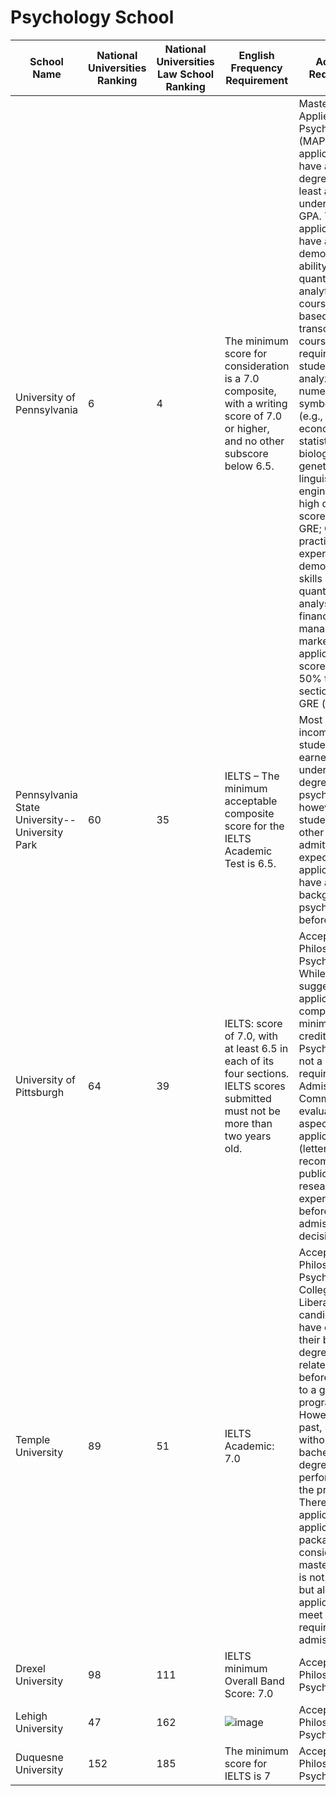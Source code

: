 # Psychology School

| School Name  |   National Universities Ranking |  National Universities Law School Ranking |  English Frequency Requirement| Academic Requirement |  Location | Website |
|----------------|---------|---------|---------|---------|------------|------------|
|University of Pennsylvania| 6 | 4 |		The minimum score for consideration is a 7.0 composite, with a writing score of 7.0 or higher, and no other subscore below 6.5.  | Master of Applied Positive Psychology (MAPP): The applicant should have a bachelor’s degree with at least a 3.0 undergraduate GPA. The applicant should have a demonstrated ability for quantitative and analytical coursework based on transcript-visible courses that required students to analyze numerical or symbolic data (e.g., math, economics, statistics, biology, genetics, logic, linguistics, engineering); OR high quantitative scores on the GRE; OR practical experience demonstrating skills in quantitative analysis (e.g., financial management or marketing). The applicant should score above the 50% tile on each section of the GRE (if required). |Philadelphia, Pennsylvania| https://www.lps.upenn.edu/degree-programs/mapp/application |
|Pennsylvania State University--University Park| 60 | 35 |		IELTS – The minimum acceptable composite score for the IELTS Academic Test is 6.5.  | Most of our incoming students have earned an undergraduate degree in psychology; however, students from other majors are admitted. It is expected that applicants will have a background in psychology before applying. |University Park, Pennsylvania| https://gradschool.psu.edu/index.cfm/graduate-admissions/how-to-apply/new-applicants/requirements-for-graduate-admission/; https://psych.la.psu.edu/graduate/prospective-students/how-to-apply/ |
|University of Pittsburgh| 64 | 39 |		IELTS: score of 7.0, with at least 6.5 in each of its four sections. IELTS scores submitted must not be more than two years old.  | Accept Doctor of Philosophy in Psychology; While we suggest that applicants have completed a minimum of 12 credits in Psychology, it is not a requirement. The Admission Committee will evaluate all aspects of an applicant’s file (letters of recommendation, publications, research experience, etc.) before making an admission decision. |Pittsburgh, Pennsylvania| https://www.psychology.pitt.edu/graduate/graduate-admission-requirements/how-apply; https://www.psychology.pitt.edu/frequently-asked-questions/ |
|Temple University| 89 | 51 |		IELTS Academic: 7.0 | Accept Doctor of Philosophy in Psychology; All College of Liberal Arts candidates must have completed their bachelor’s degree in a related field before applying to a graduate program. However, in the past, students without a related bachelor’s degree have performed well in the program. Therefore, an applicant’s entire application package will be considered. A master's degree is not required but all PhD applicants must meet the requirements for admission.  |Philadelphia, Pennsylvania| https://liberalarts.temple.edu/academics/departments-and-programs/psychology/graduate/ |
|Drexel University| 98 | 111 |		IELTS minimum Overall Band Score: 7.0 | Accept Master of Philosophy in Psychology  |Philadelphia, Pennsylvania| https://drexel.edu/academics/grad-professional-programs/coas/psychology |
|Lehigh University| 47 | 162 |		![image](https://github.com/Sunnyfred/U.S.-School/assets/69405444/8414790f-8eb0-43cf-be3f-b5f41572c0b0)| Accept Master of Philosophy in Psychology  |Bethlehem, Pennsylvania|https://psychology.cas.lehigh.edu/node/69; https://psychology.cas.lehigh.edu/node/67|
|Duquesne University| 152 | 185 |	The minimum score for IELTS is 7	| Accept PhD of Philosophy in Psychology  |Pittsburgh, Pennsylvania| https://www.duq.edu/admission-and-aid/how-to-apply/graduate/index.php |

